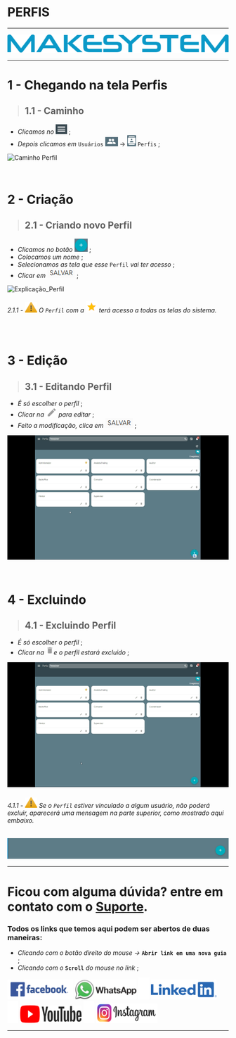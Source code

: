 # PERFIS

---

[![Logo_make](https://raw.githubusercontent.com/Makesystem/manuais/main/webccrm/telas/img_padrao/makesystem.png)](https://www.makesystem.com.br/)

---

# 1 - Chegando na tela Perfis
 >## __1.1 - Caminho__
 * _Clicamos no_ ![menu()](https://raw.githubusercontent.com/Makesystem/manuais/main/webccrm/telas/img_padrao/menu.png) ;
 * _Depois clicamos em_ `Usuários` ![Usuários](https://raw.githubusercontent.com/Makesystem/manuais/main/webccrm/telas/img_padrao/usuarios.png) ->  ![Perfis](https://raw.githubusercontent.com/Makesystem/manuais/main/webccrm/telas/img_padrao/perfis.png) `Perfis` ;
  
![Caminho Perfil](https://github.com/Makesystem/manuais/raw/main/webccrm/telas/separacao_tela/tela_perfis/caminho.gif)

<br />

# 2 - Criação
>## __2.1 - Criando novo Perfil__
* _Clicamos no botão_ ![Btn_Add](https://raw.githubusercontent.com/Makesystem/manuais/main/webccrm/telas/img_padrao/add.png) ;
* _Colocamos um nome_ ;
* _Selecionamos as tela que esse_ `Perfil` _vai ter acesso_ ;
* _Clicar em_ ![Salvar](https://raw.githubusercontent.com/Makesystem/manuais/main/webccrm/telas/img_padrao/salvar.png) ;
  
![Explicação_Perfil](https://github.com/Makesystem/manuais/raw/main/webccrm/telas/separacao_tela/tela_perfis/explicacaoPerfil.gif)

###### 2.1.1 - ![Warning](https://raw.githubusercontent.com/Makesystem/manuais/main/webccrm/telas/img_padrao/waarning.png) O `Perfil` com a ![Perfil_adm](https://raw.githubusercontent.com/Makesystem/manuais/main/webccrm/telas/separacao_tela/tela_perfis/adm.png) terá acesso a todas as telas do sistema.

<br />

# 3 - Edição
>## __3.1 - Editando Perfil__
* _É só escolher o perfil_ ;
* _Clicar na_ ![Caneta](https://raw.githubusercontent.com/Makesystem/manuais/main/webccrm/telas/img_padrao/caneta.png) _para editar_ ;
* _Feito a modificação, clica em_ ![Salvar](https://raw.githubusercontent.com/Makesystem/manuais/main/webccrm/telas/img_padrao/salvar.png) ;

![Editando_Perfil](https://github.com/Makesystem/manuais/raw/main/webccrm/telas/separacao_tela/tela_perfis/editando.gif)

<br />

# 4 - Excluindo
>## __4.1 - Excluindo Perfil__
* _É só escolher o perfil_ ;
* _Clicar na_ ![Lixeira](https://raw.githubusercontent.com/Makesystem/manuais/main/webccrm/telas/img_padrao/lixeira.png)_e o perfil estará excluido_ ;

![Excluindo_perfil](https://github.com/Makesystem/manuais/raw/main/webccrm/telas/separacao_tela/tela_perfis/excluindo_perfil.gif)

###### 4.1.1 - ![Warning](https://raw.githubusercontent.com/Makesystem/manuais/main/webccrm/telas/img_padrao/waarning.png) Se o `Perfil` estiver vinculado a algum usuário, não poderá excluir, aparecerá uma mensagem na parte superior, como mostrado aqui embaixo.
![Exemplo_Não_Poder_excluir](https://github.com/Makesystem/manuais/raw/main/webccrm/telas/separacao_tela/tela_perfis/erro_ao_excluir.gif)

---

# Ficou com alguma dúvida? entre em contato com o [Suporte](http://api.whatsapp.com/send?1=pt_BR&phone=555130661344).

### Todos os links que temos aqui podem ser abertos de duas maneiras:
* _Clicando com o botão direito do mouse ->_ __`Abrir link em uma nova guia`__ ;
* _Clicando com o_ __`Scroll`__ _do mouse no link_ ;

 [![Facebook](https://raw.githubusercontent.com/Makesystem/manuais/main/webccrm/telas/img_padrao/facebookescrito.png)](https://www.facebook.com/MakeSystem/)
 [![WhatsApp](https://raw.githubusercontent.com/Makesystem/manuais/main/webccrm/telas/img_padrao/whatsapp.png)](https://api.whatsapp.com/send?phone=555130661344)
 ![](https://raw.githubusercontent.com/Makesystem/manuais/main/webccrm/telas/img_padrao/divisor.png)
 [![Linkedin](https://raw.githubusercontent.com/Makesystem/manuais/main/webccrm/telas/img_padrao/linkedin.png)](https://www.linkedin.com/company/makesystem/)
 ![](https://raw.githubusercontent.com/Makesystem/manuais/main/webccrm/telas/img_padrao/divisor.png)
 [![YouTube](https://raw.githubusercontent.com/Makesystem/manuais/main/webccrm/telas/img_padrao/ytbee.png)](https://youtu.be/mZ81nXlImfc?t=88)
 ![](https://raw.githubusercontent.com/Makesystem/manuais/main/webccrm/telas/img_padrao/divisor.png)
 [![Instagram](https://raw.githubusercontent.com/Makesystem/manuais/main/webccrm/telas/img_padrao/instagram.png)](https://www.instagram.com/makesystem_sistemas/)

---
